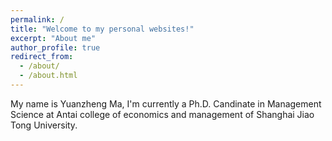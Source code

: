 ```yaml
---
permalink: /
title: "Welcome to my personal websites!"
excerpt: "About me"
author_profile: true
redirect_from: 
  - /about/
  - /about.html
---
```


My name is Yuanzheng Ma, I'm currently a Ph.D. Candinate in Management Science at Antai college of economics and management of Shanghai Jiao Tong University. 

